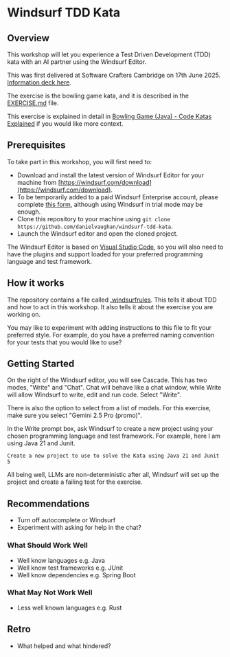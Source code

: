 # Windsurf TDD Kata

## Overview

This workshop will let you experience a Test Driven Development (TDD) kata with an AI partner using the Windsurf Editor.

This was first delivered at Software Crafters Cambridge on 17th June 2025. [Information deck here](https://docs.google.com/presentation/d/1KsgAzaZjeCc_sMMs2U4QO8pqLuecuQJOK1frJ8lGau0/edit?usp=sharing).

The exercise is the bowling game kata, and it is described in the [EXERCISE.md](EXERCISE.md) file.

This exercise is explained in detail in [Bowling Game (Java) - Code Katas Explained](https://www.youtube.com/watch?v=OPGTPQ4kURU) if you would like more context.

## Prerequisites

To take part in this workshop, you will first need to:

* Download and install the latest version of Windsurf Editor for your machine from [https://windsurf.com/download](https://windsurf.com/download).
* To be temporarily added to a paid Windsurf Enterprise account, please complete [this form](https://forms.gle/z5gGPxxU7Gv2TEtd8), although using Windsurf in trial mode may be enough.
* Clone this repository to your machine using `git clone https://github.com/danielvaughan/windsurf-tdd-kata`.
* Launch the Windsurf editor and open the cloned project.

The Windsurf Editor is based on [Visual Studio Code](https://code.visualstudio.com/), so you will also need to have the plugins and support loaded for your preferred programming language and test framework.

## How it works

The repository contains a file called [.windsurfrules](.windsurfrules). This tells it about TDD and how to act in this workshop. It also tells it about the exercise you are working on.

You may like to experiment with adding instructions to this file to fit your preferred style. For example, do you have a preferred naming convention for your tests that you would like to use?

## Getting Started

On the right of the Windsurf editor, you will see Cascade. This has two modes, "Write" and "Chat". Chat will behave like a chat window, while Write will allow Windsurf to write, edit and run code. Select "Write".

There is also the option to select from a list of models. For this exercise, make sure you select "Gemini 2.5 Pro (promo)".

In the Write prompt box, ask Windsurf to create a new project using your chosen programming language and test framework. For example, here I am using Java 21 and Junit.

```text
Create a new project to use to solve the Kata using Java 21 and Junit 5
```

All being well, LLMs are non-deterministic after all, Windsurf will set up the project and create a failing test for the exercise.

## Recommendations

* Turn off autocomplete or Windsurf
* Experiment with asking for help in the chat?

### What Should Work Well

* Well know languages e.g. Java
* Well know test frameworks e.g. JUnit
* Well know dependencies e.g. Spring Boot

### What May Not Work Well

* Less well known languages e.g. Rust

## Retro

* What helped and what hindered?
